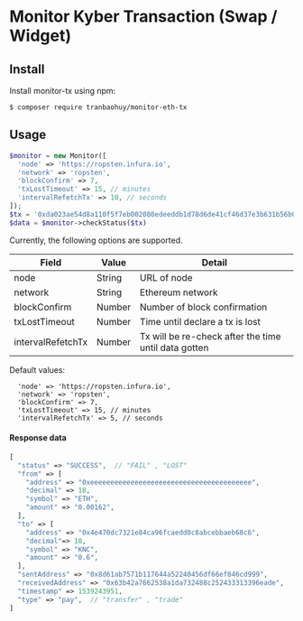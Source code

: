# Monitor Kyber Transaction (Swap / Widget)

## Install
Install monitor-tx using npm:

```console
$ composer require tranbaohuy/monitor-eth-tx
```

## Usage

```php
$monitor = new Monitor([
  'node' => 'https://ropsten.infura.io',
  'network' => 'ropsten',
  'blockConfirm' => 7,
  'txLostTimeout' => 15, // minutes
  'intervalRefetchTx' => 10, // seconds
]);
$tx = '0xda023ae54d8a110f5f7eb002080edeeddb1d78d6de41cf46d37e3b631b56b01b';
$data = $monitor->checkStatus($tx)
```
Currently, the following options are supported.

|     Field               |   Value    |      Detail                                                        |
|-------------------------|------------|--------------------------------------------------------------------|
|     node                |     String |    URL of node                                                     |
|     network             |     String |    Ethereum network                                                |
|     blockConfirm        |     Number |    Number of block confirmation                                    |
|     txLostTimeout       |     Number |    Time until declare a tx is lost                                 |
|     intervalRefetchTx   |     Number |    Tx will be re-check after the time until data gotten            |

Default values:
```
  'node' => 'https://ropsten.infura.io',
  'network' => 'ropsten',
  'blockConfirm' => 7,
  'txLostTimeout' => 15, // minutes
  'intervalRefetchTx' => 5, // seconds
```

#### Response data

```php
[
  "status" => "SUCCESS",  // "FAIL" , "LOST"
  "from" => [
    "address" => "0xeeeeeeeeeeeeeeeeeeeeeeeeeeeeeeeeeeeeeeee",
    "decimal" => 18,
    "symbol" => "ETH",
    "amount" => "0.00162",
  ],
  "to" => [
    "address" => "0x4e470dc7321e84ca96fcaedd0c8abcebbaeb68c6",
    "decimal"=> 18,
    "symbol" => "KNC",
    "amount" => "0.6",
  ],
  "sentAddress" => "0x8d61ab7571b117644a52240456df66ef846cd999",
  "receivedAddress" => "0x63b42a7662538a1da732488c252433313396eade",
  "timestamp" => 1539243951,
  "type" => "pay",  // "transfer" , "trade"
]
```
